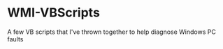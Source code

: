 WMI-VBScripts
=============

A few VB scripts that I've thrown together to help diagnose Windows PC faults